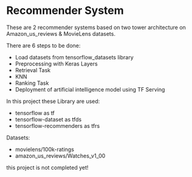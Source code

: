 # Recommender System

These are 2 recommender systems based on two tower architecture on Amazon_us_reviews & MovieLens datasets.

There are 6 steps to be done:
 - Load datasets from tensorflow_datasets library
 - Preprocessing with Keras Layers
 - Retrieval Task
 - KNN
 - Ranking Task
 - Deployment of artificial intelligence model using TF Serving

 In this project these Library are used:
 - tensorflow as tf
 - tensorflow-dataset as tfds
 - tensorflow-recommenders as tfrs

 Datasets:
 - movielens/100k-ratings
 - amazon_us_reviews/Watches_v1_00


this project is not completed yet!
